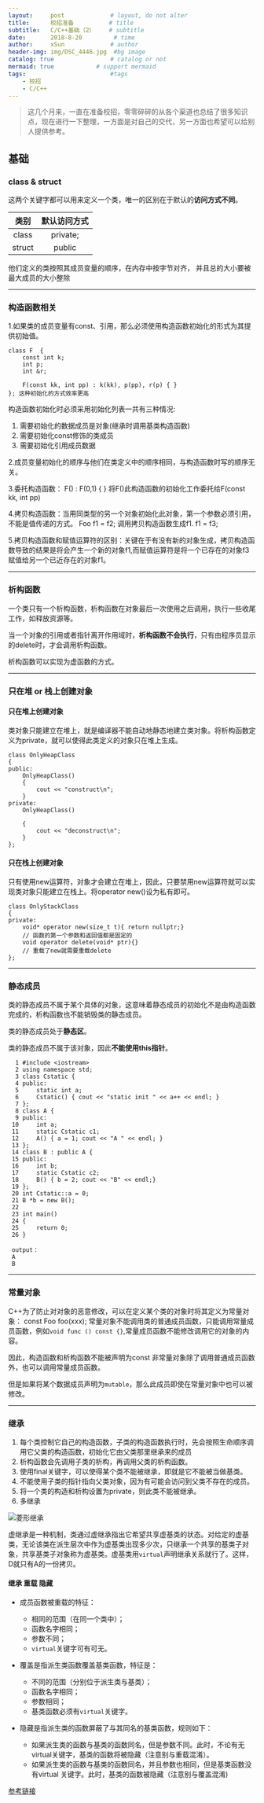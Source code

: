 ```yaml
---
layout:     post             # layout, do not alter
title:      校招准备          # title
subtitle:   C/C++基础（2）    # subtitle
date:       2018-8-20         # time
author:     xSun             # author
header-img: img/DSC_4446.jpg  #bg image
catalog: true                # catalog or not
mermaid: true		     # support mermaid
tags:                        #tags
    - 校招
    - C/C++
---
```


> 这几个月来，一直在准备校招，零零碎碎的从各个渠道也总结了很多知识点，现在进行一下整理，一方面是对自己的交代，另一方面也希望可以给别人提供参考。

## 基础

### class & struct 
这两个关键字都可以用来定义一个类，唯一的区别在于默认的**访问方式不同**。

类别|默认访问方式
:---:|:---:
class |private;
struct|public

他们定义的类按照其成员变量的顺序，在内存中按字节对齐，
并且总的大小要被最大成员的大小整除

---

### 构造函数相关

1.如果类的成员变量有const、引用，那么必须使用构造函数初始化的形式为其提供初始值。

```
class F  {
	const int k;
	int p;
	int &r;
	
	F(const kk, int pp) : k(kk), p(pp), r(p) { }
}; 这种初始化的方式效率更高
```
构造函数初始化时必须采用初始化列表一共有三种情况:

1. 需要初始化的数据成员是对象(继承时调用基类构造函数)
2. 需要初始化const修饰的类成员
3. 需要初始化引用成员数据


2.成员变量初始化的顺序与他们在类定义中的顺序相同，与构造函数时写的顺序无关。

3.委托构造函数： F() : F(0,1) { } 将F()此构造函数的初始化工作委托给F(const kk, int pp)

4.拷贝构造函数：当用同类型的另一个对象初始化此对象，第一个参数必须引用，不能是值传递的方式。
Foo f1 = f2; 调用拷贝构造函数生成f1.
f1 = f3;
	
5.拷贝构造函数和赋值运算符的区别：关键在于有没有新的对象生成，拷贝构造函数导致的结果是将会产生一个新的对象f1,而赋值运算符是将一个已存在的对象f3赋值给另一个已近存在的对象f1。

---

### 析构函数

一个类只有一个析构函数，析构函数在对象最后一次使用之后调用，执行一些收尾工作，如释放资源等。

当一个对象的引用或者指针离开作用域时，**析构函数不会执行**，只有由程序员显示的delete时，才会调用析构函数。

析构函数可以实现为虚函数的方式。

---

### 只在堆 or 栈上创建对象

#### 只在堆上创建对象
类对象只能建立在堆上，就是编译器不能自动地静态地建立类对象。将析构函数定义为private，就可以使得此类定义的对象只在堆上生成。

```
class OnlyHeapClass
{
public:
    OnlyHeapClass()
    {
        cout << "construct\n";
    }
private:
    OnlyHeapClass()
	
    {
        cout << "deconstruct\n";
    }
};
```

#### 只在栈上创建对象
只有使用new运算符，对象才会建立在堆上，因此，只要禁用new运算符就可以实现类对象只能建立在栈上。将operator new()设为私有即可。

```
class OnlyStackClass
{
private:
    void* operator new(size_t t){ return nullptr;}
    // 函数的第一个参数和返回值都是固定的
    void operator delete(void* ptr){}
    // 重载了new就需要重载delete
};
```
---

### 静态成员

类的静态成员不属于某个具体的对象，这意味着静态成员的初始化不是由构造函数完成的，析构函数也不能销毁类的静态成员。

类的静态成员处于**静态区**。

类的静态成员不属于该对象，因此**不能使用this指针**。

```
  1 #include <iostream>
  2 using namespace std;
  3 class Cstatic {
  4 public:
  5     static int a;
  6     Cstatic() { cout << "static init " << a++ << endl; }
  7 };
  8 class A {
  9 public:
 10     int a;
 11     static Cstatic c1;
 12     A() { a = 1; cout << "A " << endl; }
 13 };
 14 class B : public A {
 15 public:
 16     int b;
 17     static Cstatic c2;
 18     B() { b = 2; cout << "B" << endl;}
 19 };
 20 int Cstatic::a = 0;
 21 B *b = new B();
 22
 23 int main()
 24 {
 25     return 0;
 26 }
 
 output：
 A
 B
```

---
### 常量对象

C++为了防止对对象的恶意修改，可以在定义某个类的对象时将其定义为常量对象：
const Foo foo(xxx);
常量对象不能调用类的普通成员函数，只能调用常量成员函数，例如`void func () const {}`,常量成员函数不能修改调用它的对象的内容。

因此，构造函数和析构函数不能被声明为const
非常量对象除了调用普通成员函数外，也可以调用常量成员函数。

但是如果将某个数据成员声明为`mutable`，那么此成员即使在常量对象中也可以被修改。

---

### 继承

1. 每个类控制它自己的构造函数，子类的构造函数执行时，先会按照生命顺序调用它父类的构造函数，初始化它由父类那里继承来的成员
2. 析构函数会先调用子类的析构，再调用父类的析构函数。
3. 使用final关键字，可以使得某个类不能被继承，即就是它不能被当做基类。
4. 不能使用子类的指针指向父类对象，因为有可能会访问到父类不存在的成员。
5. 将一个类的构造和析构设置为private，则此类不能被继承。
6. 多继承

![菱形继承](https://xsun24images.oss-cn-hangzhou.aliyuncs.com/images/%E8%8F%B1%E5%BD%A2%E7%BB%A7%E6%89%BF.jpg)

虚继承是一种机制，类通过虚继承指出它希望共享虚基类的状态。对给定的虚基类，无论该类在派生层次中作为虚基类出现多少次，只继承一个共享的基类子对象，共享基类子对象称为虚基类。虚基类用`virtual`声明继承关系就行了。这样，D就只有A的一份拷贝。

#### 继承 重载 隐藏

- 成员函数被重载的特征：
  - 相同的范围（在同一个类中）；
  - 函数名字相同；
  - 参数不同；
  - `virtual`关键字可有可无。

- 覆盖是指派生类函数覆盖基类函数，特征是：
  - 不同的范围（分别位于派生类与基类）；
  - 函数名字相同；
  - 参数相同；
  - 基类函数必须有`virtual`关键字。

- 隐藏是指派生类的函数屏蔽了与其同名的基类函数，规则如下：
  - 如果派生类的函数与基类的函数同名，但是参数不同。此时，不论有无virtual关键字，基类的函数将被隐藏（注意别与重载混淆）。
  - 如果派生类的函数与基类的函数同名，并且参数也相同，但是基类函数没有virtual 关键字。此时，基类的函数被隐藏（注意别与覆盖混淆)

[参考链接][2]



[^_^]: refs here:

[1]:http://www.xsun24.top/
[2]:https://www.nowcoder.com/test/question/done?tid=15425945&amp;qid=15106#summary

